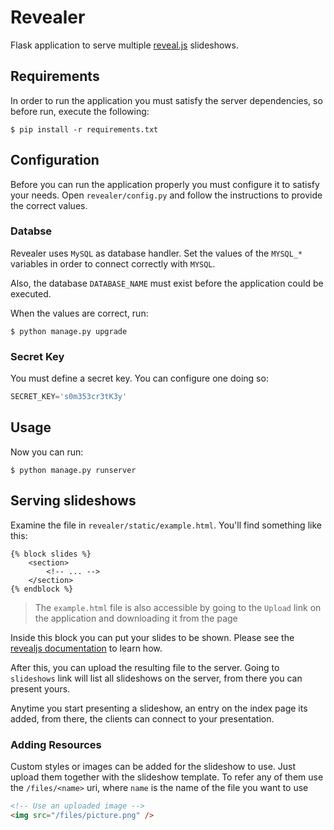 # Revealer
Flask application to serve multiple [reveal.js](https://github.com/hakimel/reveal.js/releases) slideshows.

## Requirements
In order to run the application you must satisfy the server dependencies, so before run, execute the following:

```terminal
$ pip install -r requirements.txt
```

## Configuration
Before you can run the application properly you must configure it to satisfy your needs. Open `revealer/config.py` and follow the instructions to provide the correct values.

### Databse
Revealer uses `MySQL` as database handler. Set the values of the `MYSQL_*` variables in order to connect correctly with `MYSQL`.

Also, the database `DATABASE_NAME` must exist before the application could be executed.

When the values are correct, run:

```terminal
$ python manage.py upgrade
```

### Secret Key
You must define a secret key. You can configure one doing so:

```python
SECRET_KEY='s0m353cr3tK3y'
```

## Usage
Now you can run:

```terminal
$ python manage.py runserver
```

## Serving slideshows
Examine the file in `revealer/static/example.html`. You'll find something like this:

```html+jinja
{% block slides %}
    <section>
        <!-- ... -->
    </section>
{% endblock %}
```
> The `example.html` file is also accessible by going to the `Upload` link on the application and downloading it from the page

Inside this block you can put your slides to be shown. Please see the [revealjs documentation](https://github.com/hakimel/reveal.js/README.md) to learn how.

After this, you can upload the resulting file to the server. Going to `slideshows` link will list all slideshows on the server, from there you can present yours.

Anytime you start presenting a slideshow, an entry on the index page its added, from there, the clients can connect to your presentation.

### Adding Resources
Custom styles or images can be added for the slideshow to use. Just upload them together with the slideshow template. To refer any of them use the `/files/<name>` uri, where `name` is the name of the file you want to use

```html
<!-- Use an uploaded image -->
<img src="/files/picture.png" />
```

